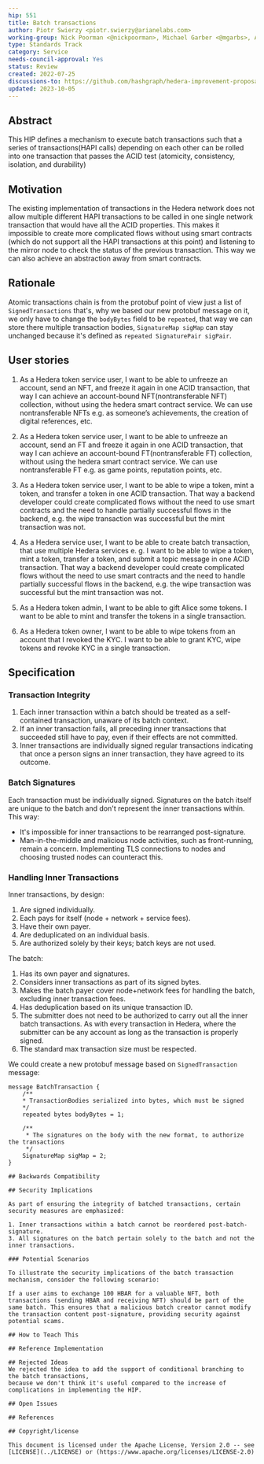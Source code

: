 ```yaml
---
hip: 551
title: Batch transactions
author: Piotr Swierzy <piotr.swierzy@arianelabs.com>
working-group: Nick Poorman <@nickpoorman>, Michael Garber <@mgarbs>, Ashe Oro <@Ashe-Oro>, Bug Bytes <@bugbytes>, Patrick Woo-Sam <@pwoosam>
type: Standards Track
category: Service
needs-council-approval: Yes
status: Review
created: 2022-07-25
discussions-to: https://github.com/hashgraph/hedera-improvement-proposal/discussions/531
updated: 2023-10-05
---
```


## Abstract

This HIP defines a mechanism to execute batch transactions such that a series of transactions(HAPI calls) depending on each other can be rolled into one transaction that passes the ACID test (atomicity, consistency, isolation, and durability)

## Motivation

The existing implementation of transactions in the Hedera network does not allow multiple different HAPI transactions to be called in one single network transaction that would have all the ACID properties.
This makes it impossible to create more complicated flows without using smart contracts (which do not support all the HAPI transactions at this point) and listening to the mirror node to check the status of the previous transaction.
This way we can also achieve an abstraction away from smart contracts.

## Rationale
Atomic transactions chain is from the protobuf point of view just a list of `SignedTransactions` that's, why we based our new protobuf message on it,
we only have to change the `bodyBytes` field to be `repeated`, that way we can store there multiple transaction bodies,
`SignatureMap sigMap` can stay unchanged because it's defined as `repeated SignaturePair sigPair`.

## User stories

1. As a Hedera token service user, I want to be able to unfreeze an account, send an NFT, and freeze it again in one ACID transaction, that way I can achieve an account-bound NFT(nontransferable NFT) collection, without using the hedera smart contract service.
We can use nontransferable NFTs e.g. as someone’s achievements, the creation of digital references, etc.

2. As a Hedera token service user, I want to be able to unfreeze an account, send an FT and freeze it again in one ACID transaction, that way I can achieve an account-bound FT(nontransferable FT) collection, without using the hedera smart contract service.
We can use nontransferable FT e.g. as game points, reputation points, etc.

3. As a Hedera token service user, I want to be able to wipe a token, mint a token, and transfer a token in one ACID transaction.
That way a backend developer could create complicated flows without the need to use smart contracts and the need to handle partially successful flows in the backend,
e.g. the wipe transaction was successful but the mint transaction was not.

4. As a Hedera service user, I want to be able to create batch transaction, that use multiple Hedera services e. g.
I want to be able to wipe a token, mint a token, transfer a token, and submit a topic message in one ACID transaction.
That way a backend developer could create complicated flows without the need to use smart contracts and the need to handle partially successful flows in the backend,
e.g. the wipe transaction was successful but the mint transaction was not.

5. As a Hedera token admin, I want to be able to gift Alice some tokens. I want to be able to mint and transfer the tokens in a single transaction.

6. As a Hedera token owner, I want to be able to wipe tokens from an account that I revoked the KYC. I want to be able to grant KYC, wipe tokens and revoke KYC in a single transaction.

## Specification

### Transaction Integrity


1. Each inner transaction within a batch should be treated as a self-contained transaction, unaware of its batch context.
2. If an inner transaction fails, all preceding inner transactions that succeeded still have to pay, even if their effects are not committed.
3. Inner transactions are individually signed regular transactions indicating that once a person signs an inner transaction, they have agreed to its outcome.


### Batch Signatures

Each transaction must be individually signed. Signatures on the batch itself are unique to the batch and don't represent the inner transactions within. This way:

- It's impossible for inner transactions to be rearranged post-signature.
- Man-in-the-middle and malicious node activities, such as front-running, remain a concern. Implementing TLS connections to nodes and choosing trusted nodes can counteract this.
  
### Handling Inner Transactions

Inner transactions, by design:

1. Are signed individually.
2. Each pays for itself (node + network + service fees).
3. Have their own payer.
4. Are deduplicated on an individual basis.
5. Are authorized solely by their keys; batch keys are not used.

The batch:

1. Has its own payer and signatures.
2. Considers inner transactions as part of its signed bytes.
3. Makes the batch payer cover node+network fees for handling the batch, excluding inner transaction fees.
4. Has deduplication based on its unique transaction ID.
5. The submitter does not need to be authorized to carry out all the inner batch transactions. As with every transaction in Hedera, where the submitter can be any account as long as the transaction is properly signed.
6. The standard max transaction size must be respected.

We could create a new protobuf message based on `SignedTransaction` message:
```
message BatchTransaction {
    /**
    * TransactionBodies serialized into bytes, which must be signed
    */
    repeated bytes bodyBytes = 1;

    /**
     * The signatures on the body with the new format, to authorize the transactions
     */
    SignatureMap sigMap = 2;
}

## Backwards Compatibility

## Security Implications

As part of ensuring the integrity of batched transactions, certain security measures are emphasized:

1. Inner transactions within a batch cannot be reordered post-batch-signature.
3. All signatures on the batch pertain solely to the batch and not the inner transactions.

### Potential Scenarios

To illustrate the security implications of the batch transaction mechanism, consider the following scenario:

If a user aims to exchange 100 HBAR for a valuable NFT, both transactions (sending HBAR and receiving NFT) should be part of the same batch. This ensures that a malicious batch creator cannot modify the transaction content post-signature, providing security against potential scams.

## How to Teach This

## Reference Implementation

## Rejected Ideas
We rejected the idea to add the support of conditional branching to the batch transactions,
because we don't think it's useful compared to the increase of complications in implementing the HIP.

## Open Issues

## References

## Copyright/license

This document is licensed under the Apache License, Version 2.0 -- see [LICENSE](../LICENSE) or (https://www.apache.org/licenses/LICENSE-2.0)
